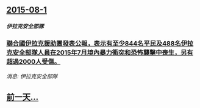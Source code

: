 ## [2015-08-1](/news/2015/08/1/index.md)

##### 伊拉克安全部隊
### [聯合國伊拉克援助團發表公報，表示有至少844名平民及488名伊拉克安全部隊人員在2015年7月境內暴力衝突和恐怖襲擊中喪生，另有超過2000人受傷。 ](/news/2015/08/1/聯合國伊拉克援助團發表公報-表示有至少844名平民及488名伊拉克安全部隊人員在2015年7月境內暴力衝突和恐怖襲擊中喪.md)
_消息: 伊拉克安全部隊_

## [前一天...](/news/2015/07/31/index.md)


